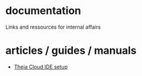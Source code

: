 # documentation
Links and ressources for internal affairs



# articles / guides / manuals

- [Theia Cloud IDE setup](https://www.digitalocean.com/community/tutorials/how-to-set-up-the-eclipse-theia-cloud-ide-platform-on-ubuntu-18-04)
